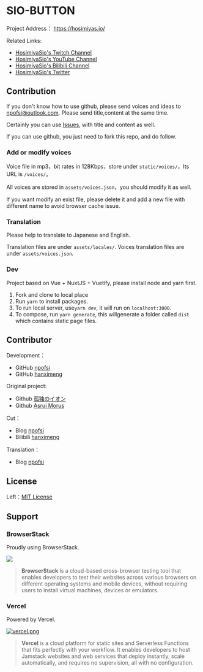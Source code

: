 #  SIO-BUTTON


Project Address： https://hosimiyas.io/

Related Links:

- [HosimiyaSio's Twitch Channel](https://www.twitch.tv/hosimiyasio)
- [HosimiyaSio's YouTube Channel](http://bit.ly/38zay0t)
- [HosimiyaSio's Bilibili Channel](https://space.bilibili.com/402417817)
- [HosimiyaSio's Twitter](https://twitter.com/Hosimiya_Sio)

## Contribution

If you don't know how to use github, please send voices and ideas to [npofsi@outlook.com](mailto:npofsi@outlook.com). Please send title,content at the same time.

Certainly you can use [Issues](https://github.com/npofsi/SioButton/issues), with title and content as well.

If you can use github, you just need to fork this repo, and do follow. 

### Add or modify voices

Voice file in mp3，bit rates in 128Kbps，store under `static/voices/`，Its URL is `/voices/`。

All voices are stored in `assets/voices.json`，you should modify it as well.

If you want modify an exist file, please delete it and add a new file with different name to avoid browser cache issue.

### Translation

Please help to translate to Japanese and English.

Translation files are under `assets/locales/`. Voices translation files are under `assets/voices.json`.

### Dev

Project based on Vue + NuxtJS + Vuetify, please install node and yarn first.

1. Fork and clone to local place
2. Run `yarn` to install packages.
3. To run local server, use`yarn dev`, it will run on `localhost:3000`.
4. To compose, run `yarn generate`, this willgenerate a folder called `dist` which contains static page files.

## Contributor

Development：

- GitHub [npofsi](https://github.com/npofsi)
- GitHub [hanximeng](https://github.com/hanximeng)

Original project:

- Github [孤独のイオン](https://github.com/lonelyion)
- Github [Asrui Morus](https://github.com/Morxi)

Cut：

- Blog [npofsi](https://blog.npofsi.pro)
- Bilibili [hanximeng](https://space.bilibili.com/28127254)

Translation：

- Blog [npofsi](https://blog.npofsi.pro)

## License

Left：[MIT License](https://github.com/npofsi/SioButton/blob/master/LICENSE)


## Support

### BrowserStack

Proudly using BrowserStack.

[![](https://i.loli.net/2017/09/27/59cbc16b0f8b4.png)](https://www.browserstack.com/)

> **BrowserStack** is a cloud-based cross-browser testing tool that enables developers to test their websites across various browsers on different operating systems and mobile devices, without requiring users to install virtual machines, devices or emulators.

### Vercel

Powered by Vercel.

[![vercel.png](https://i.loli.net/2020/07/18/rPah8FVmqBXL6dj.png)](https://www.vercel.com/?utm_source=oruyanke)

> **​Vercel** is a cloud platform for static sites and Serverless Functions that fits perfectly with your workflow. It enables developers to host Jamstack websites and web services that deploy instantly, scale automatically, and requires no supervision, all with no configuration.
